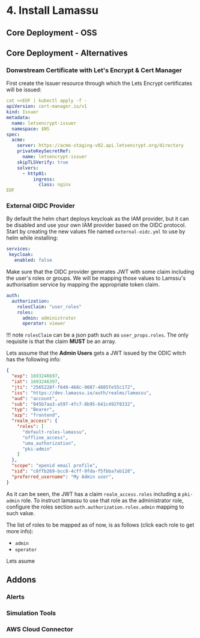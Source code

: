 # 4. Install Lamassu

## Core Deployment - OSS

## Core Deployment - Alternatives

### Donwstream Certificate with Let's Encrypt & Cert Manager

First create the Issuer resource through which the Lets Encrypt certificates will be issued:

```yaml
cat <<EOF | kubectl apply -f -
apiVersion: cert-manager.io/v1
kind: Issuer
metadata:
  name: letsencrypt-issuer
  namespace: $NS
spec:
  acme:
    server: https://acme-staging-v02.api.letsencrypt.org/directory
    privateKeySecretRef:
      name: letsencrypt-issuer
    skipTLSVerify: true
    solvers:
      - http01:
          ingress:
            class: nginx
EOF
```
### External OIDC Provider

By default the helm chart deploys keycloak as the IAM provider, but it can be disabled and use your own IAM provider based on the OIDC protocol. Start by creating the new values file named `external-oidc.yml` to use by helm while installing:

```yaml
services:
 keycloak:
   enabled: false
```

Make sure that the OIDC provider generates JWT with some claim including the user's roles or groups. We will be mapping those values to Lamssu's authorisation service by mapping the appropriate token claim.

```yaml
auth:
  authorization:
    rolesClaim: "user_roles"
    roles:
      admin: administrator
      operator: viewer
```

!!! note
    `rolesClaim` can be a json path such as `user_props.roles`. The only requisite is that the claim **MUST** be an array.


Lets assume that the **Admin Users** gets a JWT issued by the ODIC witch has the following info:

```json
{
  "exp": 1693246697,
  "iat": 1693246397,
  "jti": "2565228f-f640-468c-9087-4885fe55c172",
  "iss": "https://dev.lamassu.io/auth/realms/lamassu",
  "aud": "account",
  "sub": "045b7aa3-a597-4fc7-8b95-641c492f8332",
  "typ": "Bearer",
  "azp": "frontend",
  "realm_access": {
    "roles": [
      "default-roles-lamassu",
      "offline_access",
      "uma_authorization",
      "pki-admin"
    ]
  },
  "scope": "openid email profile",
  "sid": "c8ffb269-bcc8-4cff-9fda-f5fbba7ab128",
  "preferred_username": "My Admin user",
}
```

As it can be seen, the JWT has a claim `realm_access.roles` including a `pki-admin` role. To instruct lamassu to use that role as the administrator role, configure the roles section `auth.authorization.roles.admin` mapping to such value.

The list of roles to be mapped as of now, is as follows (click each role to get more info):
  - `admin`
  - `operator`

Lets asume

## Addons

### Alerts

### Simulation Tools

### AWS Cloud Connector